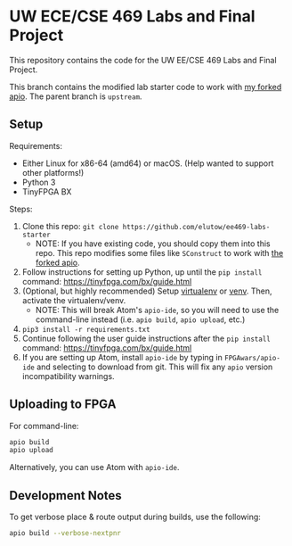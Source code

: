 # UW ECE/CSE 469 Labs and Final Project

This repository contains the code for the UW EE/CSE 469 Labs and Final Project.

This branch contains the modified lab starter code to work with [my forked apio](https://github.com/elutow/apio). The parent branch is `upstream`.

## Setup

Requirements:

* Either Linux for x86-64 (amd64) or macOS. (Help wanted to support other platforms!)
* Python 3
* TinyFPGA BX

Steps:

1. Clone this repo: `git clone https://github.com/elutow/ee469-labs-starter`
	* NOTE: If you have existing code, you should copy them into this repo. This repo modifies some files like `SConstruct` to work with [the forked apio](https://github.com/elutow/apio).
2. Follow instructions for setting up Python, up until the `pip install` command: https://tinyfpga.com/bx/guide.html
3. (Optional, but highly recommended) Setup [virtualenv](https://virtualenv.pypa.io/en/latest/) or [venv](https://docs.python.org/3/library/venv.html). Then, activate the virtualenv/venv.
	* NOTE: This will break Atom's `apio-ide`, so you will need to use the command-line instead (i.e. `apio build`, `apio upload`, etc.)
4. `pip3 install -r requirements.txt`
5. Continue following the user guide instructions after the `pip install` command: https://tinyfpga.com/bx/guide.html
6. If you are setting up Atom, install `apio-ide` by typing in `FPGAwars/apio-ide` and selecting to download from git. This will fix any `apio` version incompatibility warnings.

## Uploading to FPGA

For command-line:

```sh
apio build
apio upload
```

Alternatively, you can use Atom with `apio-ide`.

## Development Notes

To get verbose place & route output during builds, use the following:

```sh
apio build --verbose-nextpnr
```
